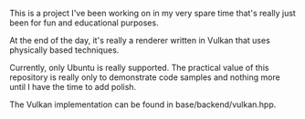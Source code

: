 This is a project I've been working on in my very spare time that's really just been for fun and educational purposes.

At the end of the day, it's really a renderer written in Vulkan that uses physically based techniques.

Currently, only Ubuntu is really supported. The practical value of this repository is really only to demonstrate code samples and nothing more until I have the time to add polish.

The Vulkan implementation can be found in base/backend/vulkan.hpp.